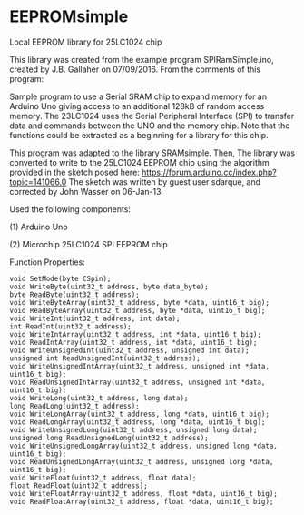 # EEPROMsimple
Local EEPROM library for 25LC1024 chip

This library was created from the example program SPIRamSimple.ino, created by J.B. Gallaher on 07/09/2016. From the comments of this program:

Sample program to use a Serial SRAM chip to expand memory for an Arduino Uno giving access to an additional 128kB of random access memory. The 23LC1024 uses the Serial Peripheral Interface (SPI) to transfer data and commands between the UNO and the memory chip. Note that the functions could be extracted as a beginning for a library for this chip.

This program was adapted to the library SRAMsimple. Then, The library was converted to write to the 25LC1024 EEPROM chip using the algorithm provided in the sketch posed here: https://forum.arduino.cc/index.php?topic=141066.0
The sketch was written by guest user sdarque, and corrected by John Wasser on 06-Jan-13.
   
   Used the following components:
   
   (1) Arduino Uno
   
   (2) Microchip 25LC1024 SPI EEPROM chip

Function Properties:

    void SetMode(byte CSpin);
    void WriteByte(uint32_t address, byte data_byte);
    byte ReadByte(uint32_t address);
    void WriteByteArray(uint32_t address, byte *data, uint16_t big);
    void ReadByteArray(uint32_t address, byte *data, uint16_t big);
    void WriteInt(uint32_t address, int data);  
    int ReadInt(uint32_t address);
    void WriteIntArray(uint32_t address, int *data, uint16_t big);
    void ReadIntArray(uint32_t address, int *data, uint16_t big);
    void WriteUnsignedInt(uint32_t address, unsigned int data);
    unsigned int ReadUnsignedInt(uint32_t address);
    void WriteUnsignedIntArray(uint32_t address, unsigned int *data, uint16_t big);
    void ReadUnsignedIntArray(uint32_t address, unsigned int *data, uint16_t big);
    void WriteLong(uint32_t address, long data);
    long ReadLong(uint32_t address);
    void WriteLongArray(uint32_t address, long *data, uint16_t big);
    void ReadLongArray(uint32_t address, long *data, uint16_t big);
    void WriteUnsignedLong(uint32_t address, unsigned long data);
    unsigned long ReadUnsignedLong(uint32_t address);
    void WriteUnsignedLongArray(uint32_t address, unsigned long *data, uint16_t big);
    void ReadUnsignedLongArray(uint32_t address, unsigned long *data, uint16_t big);
    void WriteFloat(uint32_t address, float data);
    float ReadFloat(uint32_t address);
    void WriteFloatArray(uint32_t address, float *data, uint16_t big);
    void ReadFloatArray(uint32_t address, float *data, uint16_t big);
